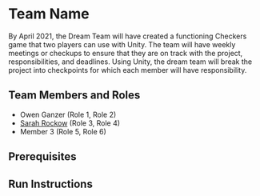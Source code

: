 # Team Name

By April 2021, the Dream Team will have created a functioning Checkers game that two players can use with Unity. The team will have weekly meetings or checkups to ensure that they are on track with the project, responsibilities, and deadlines. Using Unity, the dream team will break the project into checkpoints for which each member will have responsibility. 

## Team Members and Roles

* Owen Ganzer (Role 1, Role 2)
* [Sarah Rockow](https://github.com/srockow2000/CIS350-HW2-Rockow.git)   (Role 3, Role 4)
* Member 3 (Role 5, Role 6)

## Prerequisites

## Run Instructions
